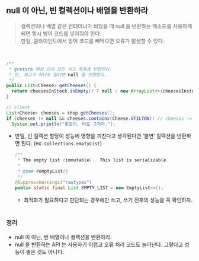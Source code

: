 ## null 이 아닌, 빈 컬렉션이나 배열을 반환하라
> 컬렉션이나 배열 같은 컨테이너가 비었을 때 null 을 반환하는 메소드를 사용하게 되면 항시 방어 코드를 넣어줘야 한다.<br>
> 만일, 클라이언트에서 방어 코드를 빼먹으면 오류가 발생할 수 있다.

<br>

```java
/**
 * @return 매장 안의 모든 치즈 목록을 반환한다.
 * 단, 재고가 하나도 없다면 null 을 반환한다.
 */
public List<Cheese> getCheeses() {
  return cheesesInStock.isEmpty() ? null : new ArrayList<>(cheesesInstock);
}

// client
List<Cheese> cheeses = shop.getCheeses();
if (cheeses != null && cheeses.contains(Cheese.STILTON)) // cheeses != null <<
  System.out.println("좋았어, 바로 그거야.");
```
- 만일, 빈 컬렉션 할당이 성능에 영향을 끼친다고 생각된다면 ‘불변’ 컬렉션을 반환하면 된다. (ex. `Collections.emptyList`) 
    ```java
    /**
     * The empty list (immutable).  This list is serializable.
     *
     * @see #emptyList()
     */
    @SuppressWarnings("rawtypes")
    public static final List EMPTY_LIST = new EmptyList<>();
    ```
    - 최적화가 필요하다고 판단되는 경우에만 쓰고, 쓰기 전후의 성능을 꼭 확인하자.
<br><br>

### 정리
- null 이 아닌, 빈 배열이나 컬렉션을 반환하라.
- null 을 반환하는 API 는 사용하기 어렵고 오류 처리 코드도 늘어난다. 그렇다고 성능이 좋은 것도 아니다.
